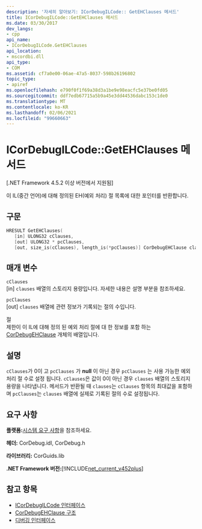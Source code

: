 ```yaml
---
description: '자세히 알아보기: ICorDebugILCode:: GetEHClauses 메서드'
title: ICorDebugILCode::GetEHClauses 메서드
ms.date: 03/30/2017
dev_langs:
- cpp
api_name:
- ICorDebugILCode.GetEHClauses
api_location:
- mscordbi.dll
api_type:
- COM
ms.assetid: cf7a0e00-06ae-47a5-8037-598b26196802
topic_type:
- apiref
ms.openlocfilehash: e790f0f1f69a38d3a1be9e98eacfc5e37be0fd05
ms.sourcegitcommit: ddf7edb67715a5b9a45e3dd44536dabc153c1de0
ms.translationtype: MT
ms.contentlocale: ko-KR
ms.lasthandoff: 02/06/2021
ms.locfileid: "99660663"
---
```

# <a name="icordebugilcodegetehclauses-method"></a>ICorDebugILCode::GetEHClauses 메서드

[.NET Framework 4.5.2 이상 버전에서 지원됨]  
  
 이 IL(중간 언어)에 대해 정의된 EH(예외 처리) 절 목록에 대한 포인터를 반환합니다.  
  
## <a name="syntax"></a>구문  
  
```cpp
HRESULT GetEHClauses(  
   [in] ULONG32 cClauses,  
   [out] ULONG32 * pcClauses,  
   [out, size_is(cClauses), length_is(*pcClauses)] CorDebugEHClause clauses[]);  
```  
  
## <a name="parameters"></a>매개 변수  

 `cClauses`  
 [in] `clauses` 배열의 스토리지 용량입니다. 자세한 내용은 설명 부분을 참조하세요.  
  
 `pcClauses`  
 [out] `clauses` 배열에 관련 정보가 기록되는 절의 수입니다.  
  
 절  
 제한이 이 IL에 대해 정의 된 예외 처리 절에 대 한 정보를 포함 하는 [CorDebugEHClause](cordebugehclause-structure.md) 개체의 배열입니다.  
  
## <a name="remarks"></a>설명  

 `cClauses`가 0이 고 `pcClauses` 가 **null** 이 아닌 경우 `pcClauses` 는 사용 가능한 예외 처리 절 수로 설정 됩니다. `cClauses`은 값이 0이 아닌 경우 `clauses` 배열의 스토리지 용량을 나타냅니다. 메서드가 반환될 때 `clauses`는 `cClauses` 항목의 최대값을 포함하며 `pcClauses`는 `clauses` 배열에 실제로 기록된 절의 수로 설정됩니다.  
  
## <a name="requirements"></a>요구 사항  

 **플랫폼:**[시스템 요구 사항](../../get-started/system-requirements.md)을 참조하세요.  
  
 **헤더:** CorDebug.idl, CorDebug.h  
  
 **라이브러리:** CorGuids.lib  
  
 **.NET Framework 버전:**[!INCLUDE[net_current_v452plus](../../../../includes/net-current-v452plus-md.md)]  
  
## <a name="see-also"></a>참고 항목

- [ICorDebugILCode 인터페이스](icordebugilcode-interface.md)
- [CorDebugEHClause 구조](cordebugehclause-structure.md)
- [디버깅 인터페이스](debugging-interfaces.md)
